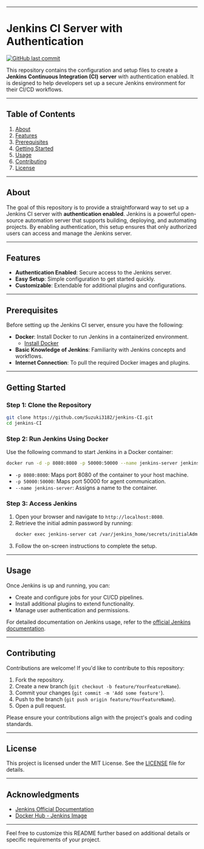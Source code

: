
---

# Jenkins CI Server with Authentication

[![GitHub last commit](https://img.shields.io/github/last-commit/Suzuki3182/jenkins-CI)](https://github.com/Suzuki3182/jenkins-CI)

This repository contains the configuration and setup files to create a **Jenkins Continuous Integration (CI) server** with authentication enabled. It is designed to help developers set up a secure Jenkins environment for their CI/CD workflows.

---

## Table of Contents

1. [About](#about)
2. [Features](#features)
3. [Prerequisites](#prerequisites)
4. [Getting Started](#getting-started)
5. [Usage](#usage)
6. [Contributing](#contributing)
7. [License](#license)

---

## About

The goal of this repository is to provide a straightforward way to set up a Jenkins CI server with **authentication enabled**. Jenkins is a powerful open-source automation server that supports building, deploying, and automating projects. By enabling authentication, this setup ensures that only authorized users can access and manage the Jenkins server.

---

## Features

- **Authentication Enabled**: Secure access to the Jenkins server.
- **Easy Setup**: Simple configuration to get started quickly.
- **Customizable**: Extendable for additional plugins and configurations.

---

## Prerequisites

Before setting up the Jenkins CI server, ensure you have the following:

- **Docker**: Install Docker to run Jenkins in a containerized environment.
  - [Install Docker](https://docs.docker.com/get-docker/)
- **Basic Knowledge of Jenkins**: Familiarity with Jenkins concepts and workflows.
- **Internet Connection**: To pull the required Docker images and plugins.

---

## Getting Started

### Step 1: Clone the Repository

```bash
git clone https://github.com/Suzuki3182/jenkins-CI.git
cd jenkins-CI
```

### Step 2: Run Jenkins Using Docker

Use the following command to start Jenkins in a Docker container:

```bash
docker run -d -p 8080:8080 -p 50000:50000 --name jenkins-server jenkins/jenkins:lts
```

- `-p 8080:8080`: Maps port 8080 of the container to your host machine.
- `-p 50000:50000`: Maps port 50000 for agent communication.
- `--name jenkins-server`: Assigns a name to the container.

### Step 3: Access Jenkins

1. Open your browser and navigate to `http://localhost:8080`.
2. Retrieve the initial admin password by running:
   ```bash
   docker exec jenkins-server cat /var/jenkins_home/secrets/initialAdminPassword
   ```
3. Follow the on-screen instructions to complete the setup.

---

## Usage

Once Jenkins is up and running, you can:

- Create and configure jobs for your CI/CD pipelines.
- Install additional plugins to extend functionality.
- Manage user authentication and permissions.

For detailed documentation on Jenkins usage, refer to the [official Jenkins documentation](https://www.jenkins.io/doc/).

---

## Contributing

Contributions are welcome! If you'd like to contribute to this repository:

1. Fork the repository.
2. Create a new branch (`git checkout -b feature/YourFeatureName`).
3. Commit your changes (`git commit -m 'Add some feature'`).
4. Push to the branch (`git push origin feature/YourFeatureName`).
5. Open a pull request.

Please ensure your contributions align with the project's goals and coding standards.

---

## License

This project is licensed under the MIT License. See the [LICENSE](LICENSE) file for details.

---

## Acknowledgments

- [Jenkins Official Documentation](https://www.jenkins.io/doc/)
- [Docker Hub - Jenkins Image](https://hub.docker.com/r/jenkins/jenkins)

---

Feel free to customize this README further based on additional details or specific requirements of your project.
